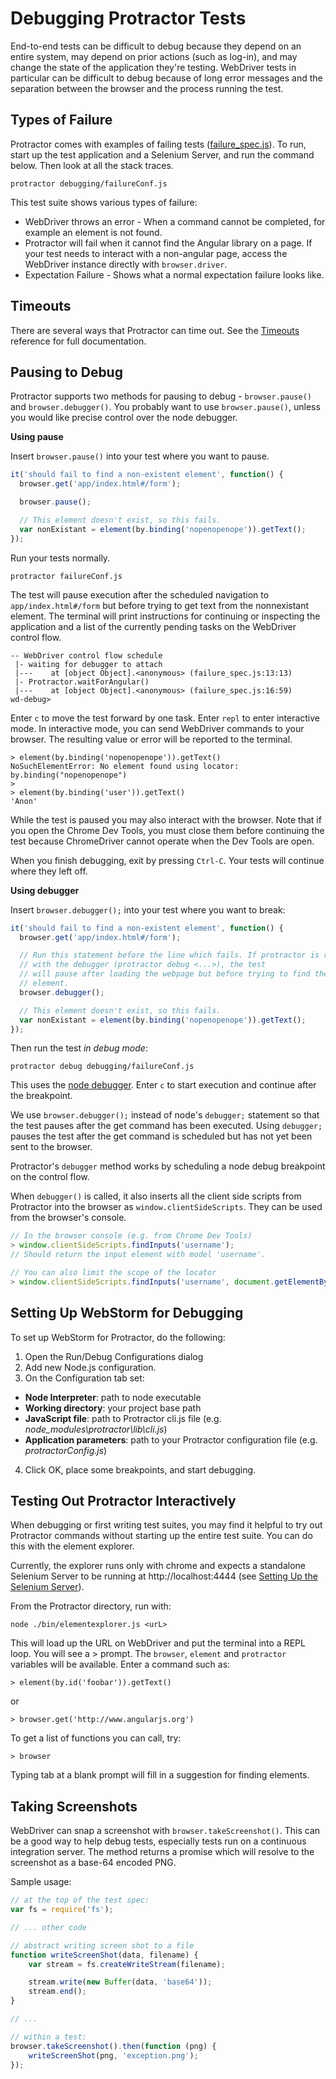 Debugging Protractor Tests
==========================

End-to-end tests can be difficult to debug because they depend on an entire
system, may depend on prior actions (such as log-in), and may change the
state of the application they're testing. WebDriver tests in particular
can be difficult to debug because of long error messages and the separation
between the browser and the process running the test.

Types of Failure
----------------

Protractor comes with examples of failing tests ([failure_spec.js](https://github.com/angular/protractor/blob/master/debugging/failure_spec.js)).
To run, start up the test application and a Selenium Server, and run the command below. Then look at all the stack traces.

```
protractor debugging/failureConf.js
```

This test suite shows various types of failure:

-  WebDriver throws an error - When a command cannot be completed, for example
   an element is not found.
-  Protractor will fail when it cannot find the Angular library on a page.
   If your test needs to interact with a non-angular page, access the WebDriver
   instance directly with `browser.driver`.
-  Expectation Failure - Shows what a normal expectation failure looks
   like.


Timeouts
--------

There are several ways that Protractor can time out. See the [Timeouts](/docs/timeouts.md)
reference for full documentation.


Pausing to Debug
----------------

Protractor supports two methods for pausing to debug - `browser.pause()` and
`browser.debugger()`. You probably want to use `browser.pause()`, unless you
would like precise control over the node debugger.

**Using pause**

Insert `browser.pause()` into your test where you want to pause.

```js
it('should fail to find a non-existent element', function() {
  browser.get('app/index.html#/form');

  browser.pause();

  // This element doesn't exist, so this fails.
  var nonExistant = element(by.binding('nopenopenope')).getText();
});
```

Run your tests normally.

`protractor failureConf.js`

The test will pause execution after the scheduled navigation to `app/index.html#/form`
but before trying to get text from the nonnexistant element. The terminal will
print instructions for continuing or inspecting the application and a list of the
currently pending tasks on the WebDriver control flow.

```
-- WebDriver control flow schedule
 |- waiting for debugger to attach
 |---    at [object Object].<anonymous> (failure_spec.js:13:13)
 |- Protractor.waitForAngular()
 |---    at [object Object].<anonymous> (failure_spec.js:16:59)
wd-debug>
```

Enter `c` to move the test forward by one task.
Enter `repl` to enter interactive mode. In interactive mode, you can send
WebDriver commands to your browser. The resulting value or error will
be reported to the terminal.

```
> element(by.binding('nopenopenope')).getText()
NoSuchElementError: No element found using locator: by.binding("nopenopenope")
>
> element(by.binding('user')).getText()
'Anon'
```

While the test is paused you may also interact with the browser. Note that
if you open the Chrome Dev Tools, you must close them before continuing
the test because ChromeDriver cannot operate when the Dev Tools are open.

When you finish debugging, exit by pressing `Ctrl-C`. Your tests will continue
where they left off.


**Using debugger**

Insert `browser.debugger();` into your test where you want to break:

```javascript
it('should fail to find a non-existent element', function() {
  browser.get('app/index.html#/form');

  // Run this statement before the line which fails. If protractor is run
  // with the debugger (protractor debug <...>), the test
  // will pause after loading the webpage but before trying to find the
  // element.
  browser.debugger();

  // This element doesn't exist, so this fails.
  var nonExistant = element(by.binding('nopenopenope')).getText();
});
```

Then run the test _in debug mode_:

```
protractor debug debugging/failureConf.js
```

This uses the [node debugger](http://nodejs.org/api/debugger.html). Enter
`c` to start execution and continue after the breakpoint.

We use `browser.debugger();` instead of node's `debugger;` statement so that
the test pauses after the get command has been executed. Using `debugger;`
pauses the test after the get command is scheduled but has not yet
been sent to the browser.

Protractor's `debugger` method works by scheduling a node debug breakpoint
on the control flow.

When `debugger()` is called, it also inserts all the client side scripts
from Protractor into the browser as `window.clientSideScripts`. They can be
used from the browser's console.

```javascript
// In the browser console (e.g. from Chrome Dev Tools)
> window.clientSideScripts.findInputs('username');
// Should return the input element with model 'username'.

// You can also limit the scope of the locator
> window.clientSideScripts.findInputs('username', document.getElementById('#myEl'));
```


Setting Up WebStorm for Debugging
---------------------------------

To set up WebStorm for Protractor, do the following:

1. Open the Run/Debug Configurations dialog
2. Add new Node.js configuration.
3. On the Configuration tab set:
 - **Node Interpreter**: path to node executable
 - **Working directory**: your project base path
 - **JavaScript file**: path to Protractor cli.js file (e.g. *node_modules\protractor\lib\cli.js*)
 - **Application parameters**: path to your Protractor configuration file (e.g.
 *protractorConfig.js*)
4. Click OK, place some breakpoints, and start debugging.


Testing Out Protractor Interactively
------------------------------------

When debugging or first writing test suites, you may find it helpful to
try out Protractor commands without starting up the entire test suite. You can
do this with the element explorer.

Currently, the explorer runs only with chrome and expects a standalone Selenium
Server to be running at http://localhost:4444 (see [Setting Up the Selenium Server](/docs/server-setup.md)).

From the Protractor directory, run with:

    node ./bin/elementexplorer.js <urL>

This will load up the URL on WebDriver and put the terminal into a REPL loop.
You will see a > prompt. The `browser`, `element` and `protractor` variables will
be available. Enter a command such as:

    > element(by.id('foobar')).getText()

or

    > browser.get('http://www.angularjs.org')

To get a list of functions you can call, try:

    > browser

Typing tab at a blank prompt will fill in a suggestion for finding
elements.


Taking Screenshots
------------------

WebDriver can snap a screenshot with `browser.takeScreenshot()`. This can be a
good way to help debug tests, especially tests run on a continuous integration
server. The method returns a promise which will resolve to the screenshot as a
base-64 encoded PNG.

Sample usage:
``` javascript
// at the top of the test spec:
var fs = require('fs');

// ... other code

// abstract writing screen shot to a file
function writeScreenShot(data, filename) {
    var stream = fs.createWriteStream(filename);

    stream.write(new Buffer(data, 'base64'));
    stream.end();
}

// ...

// within a test:
browser.takeScreenshot().then(function (png) {
    writeScreenShot(png, 'exception.png');
});
```
